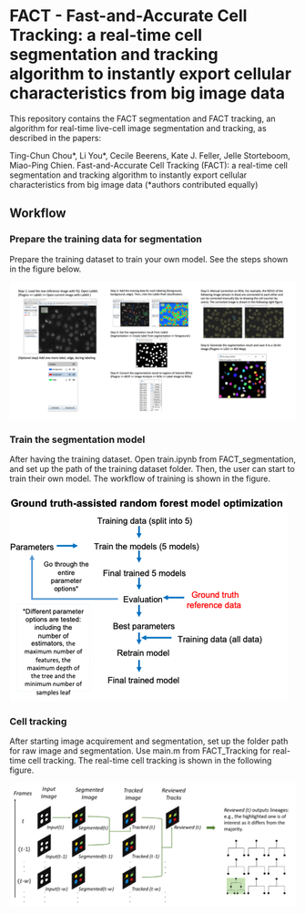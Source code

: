 # FACT - Fast-and-Accurate Cell Tracking: a real-time cell segmentation and tracking algorithm to instantly export cellular characteristics from big image data

This repository contains the FACT segmentation and FACT tracking, an algorithm for real-time live-cell image segmentation and tracking, as described in the papers: 

Ting-Chun Chou*, Li You*, Cecile Beerens, Kate J. Feller, Jelle Storteboom, Miao-Ping Chien.
Fast-and-Accurate Cell Tracking (FACT): a real-time cell segmentation and tracking algorithm to instantly export cellular characteristics from big image data (*authors contributed equally)





## Workflow
### Prepare the training data for segmentation
Prepare the training dataset to train your own model. See the steps shown in the figure below.

![](https://github.com/ChienMPLab/ChienMPLab_FACT/blob/main/images/PrepareTrainingDataset.png)

### Train the segmentation model
After having the training dataset. Open train.ipynb from FACT_segmentation, and set up the path of the training dataset folder. Then, the user can start to train their own model. The workflow of training is shown in the figure.

![](https://github.com/ChienMPLab/ChienMPLab_FACT/blob/main/images/TrainingFlow.png)


### Cell tracking
After starting image acquirement and segmentation, set up the folder path for raw image and segmentation. Use main.m from FACT_Tracking for real-time cell tracking. The real-time cell tracking is shown in the following figure.

![](https://github.com/ChienMPLab/ChienMPLab_FACT/blob/main/images/Tracking.png)
